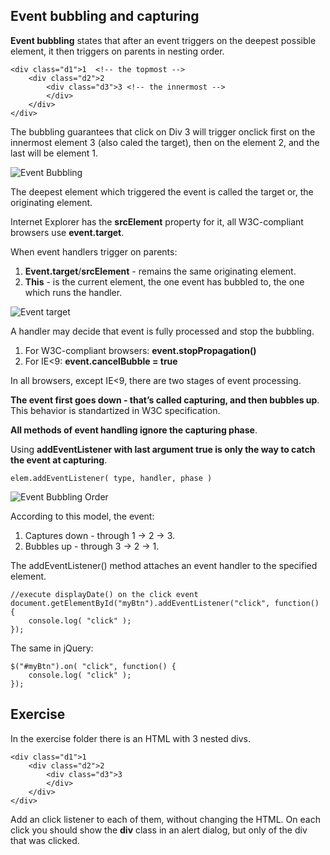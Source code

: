 ## Event bubbling and capturing ##

**Event bubbling** states that after an event triggers on the deepest possible element, it then triggers on parents in nesting order.

    <div class="d1">1  <!-- the topmost -->
	    <div class="d2">2
		    <div class="d3">3 <!-- the innermost -->
		    </div>
	    </div>
    </div>

The bubbling guarantees that click on Div 3 will trigger onclick first on the innermost element 3 (also caled the target), then on the element 2, and the last will be element 1.

![Event Bubbling](/event-order-bubbling.gif)

The deepest element which triggered the event is called the target or, the originating element.

Internet Explorer has the **srcElement** property for it, all W3C-compliant browsers use **event.target**.

When event handlers trigger on parents:

1. **Event.target**/**srcElement** - remains the same originating element.
2. **This** - is the current element, the one event has bubbled to, the one which runs the handler.

![Event target](/event-order-bubbling-target.png)


A handler may decide that event is fully processed and stop the bubbling.

1. For W3C-compliant browsers: **event.stopPropagation()**
2. For IE<9: **event.cancelBubble = true**


In all browsers, except IE<9, there are two stages of event processing.


**The event first goes down - that’s called capturing, and then bubbles up**. This behavior is standartized in W3C specification.

**All methods of event handling ignore the capturing phase**. 

Using **addEventListener with last argument true is only the way to catch the event at capturing**.

    elem.addEventListener( type, handler, phase )


![Event Bubbling Order](/event-order-w3c.gif)

According to this model, the event:

1. Captures down - through 1 -> 2 -> 3.
2. Bubbles up - through 3 -> 2 -> 1.

The addEventListener() method attaches an event handler to the specified element.

    //execute displayDate() on the click event
    document.getElementById("myBtn").addEventListener("click", function() {
		console.log( "click" );
    });

The same in jQuery:

    $("#myBtn").on( "click", function() {
    	console.log( "click" );
    });
    

## Exercise ##

In the exercise folder there is an HTML with 3 nested divs.

    <div class="d1">1
	    <div class="d2">2
		    <div class="d3">3
		    </div>
	    </div>
    </div>

Add an click listener to each of them, without changing the HTML. On each click you should show the **div** class in  an alert dialog, but only of the div that was clicked.
